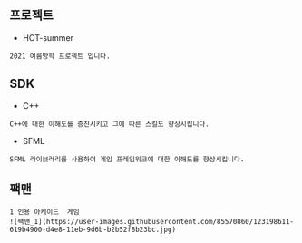 ## 프로젝트
* HOT-summer
```
2021 여름방학 프로젝트 입니다.
```
## SDK
* C++
```
C++에 대한 이해도를 증진시키고 그에 따른 스킬도 향상시킵니다.
```
* SFML
```
SFML 라이브러리를 사용하여 게임 프레임워크에 대한 이해도를 향상시킵니다.
```
## 팩맨
```
1 인용 아케이드  게임
![팩맨_1](https://user-images.githubusercontent.com/85570860/123198611-619b4900-d4e8-11eb-9d6b-b2b52f8b23bc.jpg)

